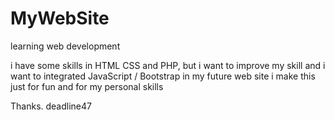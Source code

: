 # MyWebSite
learning web development 


i have some skills in HTML CSS and PHP, but i want to improve my skill and i want to integrated JavaScript / Bootstrap in my future web site 
i make this just for fun and for my personal skills 

Thanks.
deadline47
